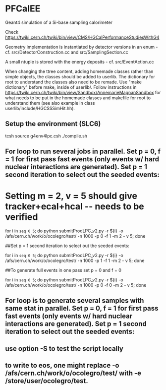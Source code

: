 # PFCalEE

Geant4 simulation of a Si-base sampling calorimeter

Check https://twiki.cern.ch/twiki/bin/view/CMS/HGCalPerformanceStudiesWithG4

Geometry implementation is instantiated by detector versions in an enum - cf. src/DetectorConstruction.cc and src/SamplingSection.cc

A small ntuple is stored with the energy deposits - cf. src/EventAction.cc 

When changing the ttree content, adding homemade classes rather than
simple objects, the classes should be added to userlib. The dictionary
for root to understand the classes also need to be remade. Use "make
dictionary" before make, inside of userlib/. Follow instructions in
https://twiki.cern.ch/twiki/bin/view/Sandbox/AnnemarieMagnanSandbox
for what needs to be put in the homemade classes and makefile for root to
understand them (see also example in class userlib/include/HGCSSSimHit.hh).

## Setup the environment (SLC6)
tcsh
source g4env4lpc.csh
./compile.sh

## For loop to run several jobs in parallel.  Set p = 0, f = 1 for first pass fast events (only events w/ hard nuclear interactions are generated).  Set p = 1 second iteration to select out the seeded events:
# Setting m = 2, v = 5 should give tracker+ecal+hcal -- needs to be verified
for i in `seq 0 5`; do python submitProdLPC_v2.py  -r ${i} -o /afs/cern.ch/work/o/ocolegro/test/ -n 1000 -p 0 -f 1 -m 2 - v 5; done

##Set p = 1 second iteration to select out the seeded events:

for i in `seq 0 5`; do python submitProdLPC_v2.py  -r ${i} -o /afs/cern.ch/work/o/ocolegro/test/ -n 1000 -p 1 -f 1 -m 2 - v 5; done

##To generate full events in one pass set p = 0 and f = 0

for i in `seq 0 5`; do python submitProdLPC_v2.py  -r ${i} -o /afs/cern.ch/work/o/ocolegro/test/ -n 1000 -p 0 -f 0 -m 2 - v 5; done


## For loop is to generate several samples with same stat in parallel.  Set p = 0, f = 1 for first pass fast events (only events w/ hard nuclear interactions are generated).  Set p = 1 second iteration to select out the seeded events:


## use option -S to test the script locally
## to write to eos, one might replace -o /afs/cern.ch/work/o/ocolegro/test/ with -e /store/user/ocolegro/test.
